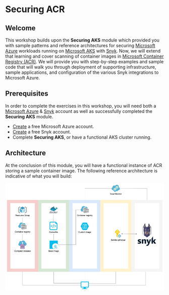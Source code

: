 # Securing ACR

## Welcome

This workshop builds upon the **Securing AKS** module which provided you with sample patterns and reference architectures for securing [Microsoft Azure](https://azure.microsoft.com/en-us/) workloads running on [Microsoft AKS](https://azure.microsoft.com/en-us/services/kubernetes-service/) with [Snyk](https://snyk.io/). Now, we will extend that learning and cover scanning of container images in [Microsoft Container Registry \(ACR\)](https://azure.microsoft.com/en-us/services/container-registry/). We will provide you with step-by-step examples and sample code that will walk you through deployment of supporting infrastructure, sample applications, and configuration of the various Snyk integrations to Microsoft Azure.

## Prerequisites

In order to complete the exercises in this workshop, you will need both a [Microsoft Azure](https://azure.microsoft.com/) & [Snyk](https://snyk.io/) account as well as successfully completed the **Securing AKS** module.

* [Create](https://azure.microsoft.com/en-us/free) a free Microsoft Azure account.
* [Create](https://snyk.io/login) a free Snyk account.
* Complete **Securing AKS**, or have a functional AKS cluster running.

## Architecture

At the conclusion of this module, you will have a functional instance of ACR storing a sample container image. The following reference architecture is indicative of what you will build:

![](../../../.gitbook/assets/snyk-acr.jpg)


